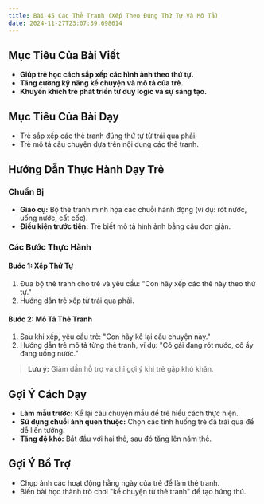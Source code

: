```yaml
---
title: Bài 45 Các Thẻ Tranh (Xếp Theo Đúng Thứ Tự Và Mô Tả)
date: 2024-11-27T23:07:39.698614
---
```


## Mục Tiêu Của Bài Viết
- **Giúp trẻ học cách sắp xếp các hình ảnh theo thứ tự.**
- **Tăng cường kỹ năng kể chuyện và mô tả của trẻ.**
- **Khuyến khích trẻ phát triển tư duy logic và sự sáng tạo.**

## Mục Tiêu Của Bài Dạy
- Trẻ sắp xếp các thẻ tranh đúng thứ tự từ trái qua phải.
- Trẻ mô tả câu chuyện dựa trên nội dung các thẻ tranh.

## Hướng Dẫn Thực Hành Dạy Trẻ

### Chuẩn Bị
- **Giáo cụ:** Bộ thẻ tranh minh họa các chuỗi hành động (ví dụ: rót nước, uống nước, cất cốc).
- **Điều kiện trước tiên:** Trẻ biết mô tả hình ảnh bằng câu đơn giản.

### Các Bước Thực Hành
#### Bước 1: Xếp Thứ Tự
1. Đưa bộ thẻ tranh cho trẻ và yêu cầu: "Con hãy xếp các thẻ này theo thứ tự."
2. Hướng dẫn trẻ xếp từ trái qua phải.

#### Bước 2: Mô Tả Thẻ Tranh
1. Sau khi xếp, yêu cầu trẻ: "Con hãy kể lại câu chuyện này."
2. Hướng dẫn trẻ mô tả từng thẻ tranh, ví dụ: "Cô gái đang rót nước, cô ấy đang uống nước."

> **Lưu ý:** Giảm dần hỗ trợ và chỉ gợi ý khi trẻ gặp khó khăn.

## Gợi Ý Cách Dạy
- **Làm mẫu trước:** Kể lại câu chuyện mẫu để trẻ hiểu cách thực hiện.
- **Sử dụng chuỗi ảnh quen thuộc:** Chọn các tình huống trẻ đã trải qua để dễ liên tưởng.
- **Tăng độ khó:** Bắt đầu với hai thẻ, sau đó tăng lên năm thẻ.

## Gợi Ý Bổ Trợ
- Chụp ảnh các hoạt động hằng ngày của trẻ để làm thẻ tranh.
- Biến bài học thành trò chơi "kể chuyện từ thẻ tranh" để tạo hứng thú.
